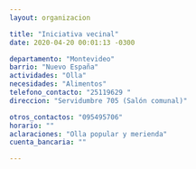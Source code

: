 ```yaml
---
layout: organizacion

title: "Iniciativa vecinal"
date: 2020-04-20 00:01:13 -0300

departamento: "Montevideo"
barrio: "Nuevo España"
actividades: "Olla"
necesidades: "Alimentos"
telefono_contacto: "25119629 "
direccion: "Servidumbre 705 (Salón comunal)"

otros_contactos: "095495706"
horario: ""
aclaraciones: "Olla popular y merienda"
cuenta_bancaria: ""

---
```

